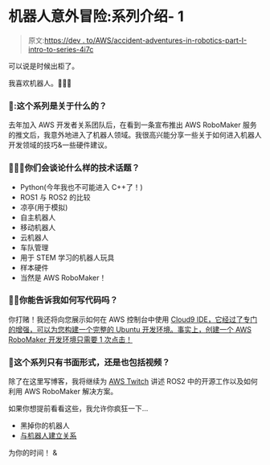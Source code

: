 # 机器人意外冒险:系列介绍- 1

> 原文:[https://dev . to/AWS/accident-adventures-in-robotics-part-I-intro-to-series-4i7c](https://dev.to/aws/accidental-adventures-in-robotics-part-i-intro-to-series-4i7c)

可以说是时候出柜了。

我喜欢机器人。🤖🤖🤖

### 🧐:这个系列是关于什么的？

去年加入 AWS 开发者关系团队后，在看到一条宣布推出 AWS RoboMaker 服务的推文后，我意外地进入了机器人领域。我很高兴能分享一些关于如何进入机器人开发领域的技巧&一些硬件建议。

### 👩🏻‍💻你们会谈论什么样的技术话题？

*   Python(今年我也不可能进入 C++了！)
*   ROS1 与 ROS2 的比较
*   凉亭(用于模拟)
*   自主机器人
*   移动机器人
*   云机器人
*   车队管理
*   用于 STEM 学习的机器人玩具
*   样本硬件
*   当然是 AWS RoboMaker！

### 🙌🏾你能告诉我如何写代码吗？

你打赌！我还将向您展示如何在 AWS 控制台中使用 [Cloud9 IDE，它经过了专门的增强，可以为您构建一个完整的 Ubuntu 开发环境。事实上，创建一个 AWS RoboMaker 开发环境只需要 1 次点击！](https://docs.aws.amazon.com/robomaker/latest/dg/cloud9-create-ide.html)

### 🎥这个系列只有书面形式，还是也包括视频？

除了在这里写博客，我将继续为 [AWS Twitch](https://www.twitch.tv/aws) 讲述 ROS2 中的开源工作以及如何利用 AWS RoboMaker 解决方案。

如果你想提前看看这些，我允许你疯狂一下...

*   黑掉你的机器人
*   [与机器人建立关系](https://www.twitch.tv/aws/video/438139941)

为你的时间！
&